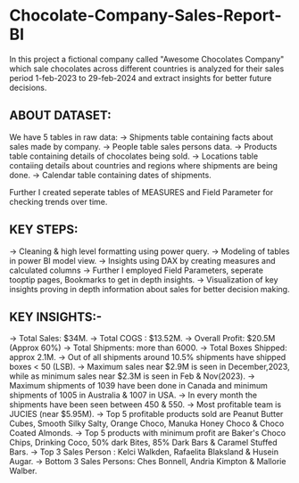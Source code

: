 # Chocolate-Company-Sales-Report-BI
In this project a fictional company called "Awesome Chocolates Company" which sale chocolates across different countries is analyzed for their sales period 1-feb-2023 to 29-feb-2024 and extract insights for better future decisions.

## ABOUT DATASET:
We have 5 tables in raw data:
-> Shipments table containing facts about sales made by company.
-> People table sales persons data.
-> Products table containing details of chocolates being sold.
-> Locations table contaiing details about countries and regions where shipments are being done.
-> Calendar table containing dates of shipments.

 Further I created seperate tables of MEASURES and Field Parameter for checking trends over time.

## KEY STEPS:
-> Cleaning & high level formatting using power query.
-> Modeling of tables in power BI model view.
-> Insights using DAX by creating measures and calculated columns
-> Further I employed Field Parameters, seperate tooptip pages, Bookmarks to get in depth insights.
-> Visualization of key insights proving in depth information about sales for better decision making.


## KEY INSIGHTS:-

-> Total Sales: $34M.
-> Total COGS : $13.52M.
-> Overall Profit: $20.5M (Approx 60%)
-> Total Shipments: more than 6000.
-> Total Boxes Shipped: approx 2.1M.
-> Out of all shipments around 10.5% shipments have shipped boxes < 50 (LSB).
-> Maximum sales near $2.9M is seen in December,2023, while as minimum sales near $2.3M is seen in Feb & Nov(2023). 
-> Maximum shipments of 1039 have been done in Canada and minimum shipments of 1005 in  Australia & 1007 in USA.
-> In every month the shipments have been seen between 450 & 550.
-> Most profitable team is JUCIES (near $5.95M).
-> Top 5 profitable products sold are Peanut Butter Cubes, Smooth Silky Salty, Orange Choco, Manuka Honey Choco & Choco Coated Almonds.
-> Top 5 products with minimum profit are Baker's Choco Chips, Drinking Coco, 50% dark Bites, 85% Dark Bars & Caramel Stuffed Bars.
-> Top 3 Sales Person : Kelci Walkden, Rafaelita Blaksland & Husein Augar.
-> Bottom 3 Sales Persons: Ches Bonnell, Andria Kimpton & Mallorie Walber.




